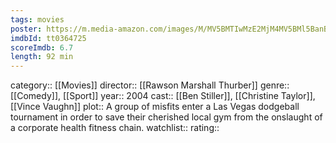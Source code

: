 ```yaml
---
tags: movies
poster: https://m.media-amazon.com/images/M/MV5BMTIwMzE2MjM4MV5BMl5BanBnXkFtZTYwNjA1OTY3._V1_SX300.jpg
imdbId: tt0364725
scoreImdb: 6.7
length: 92 min
---
```


category:: [[Movies]]
director:: [[Rawson Marshall Thurber]]
genre:: [[Comedy]], [[Sport]]
year:: 2004
cast:: [[Ben Stiller]], [[Christine Taylor]], [[Vince Vaughn]]
plot:: A group of misfits enter a Las Vegas dodgeball tournament in order to save their cherished local gym from the onslaught of a corporate health fitness chain.
watchlist::
rating::
